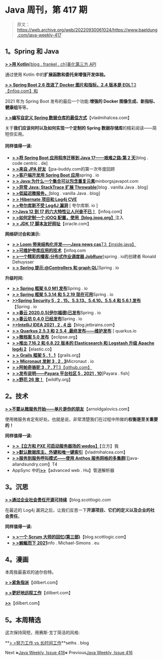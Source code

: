 # Java 周刊，第 417 期

> 原文：<https://web.archive.org/web/20220930061024/https://www.baeldung.com/java-weekly-417>

## 1。Spring 和 Java

[**> >用 Kotlin**[blog . frankel . ch]美化第三方 API](https://web.archive.org/web/20220625225716/https://blog.frankel.ch/beautify-third-party-api-kotlin/)

通过使用 Kotlin 中的**扩展函数和委托来增强开发体验。**

[**> > Spring Boot 2.6 改进了 Docker 图片和指标，2.4 版本是 EOL**T3【infoq.com】和](https://web.archive.org/web/20220625225716/https://www.infoq.com/news/2021/12/spring-boot-2-6/)

2021 年为 Spring Boot 发布的最后一个功能:**增强的 Docker 图像生成、新指标、健康组**等等。

[**> >编写自定义 Spring 数据仓库的最佳方式**](https://web.archive.org/web/20220625225716/https://vladmihalcea.com/custom-spring-data-repository/)【vladmihalcea.com】

关于**我们应该何时以及如何实现一个定制的 Spring 数据存储库**的精彩阅读——简短但实用。

#### 同样值得一读:

*   [**> >将 Spring Boot 应用程序迁移到 Java 17——艰难之路:第 2 天**](https://web.archive.org/web/20220625225716/https://blog.codecentric.de/en/2021/12/migrating-spring-boot-java-17-day-2/)[blog . code centric . de]
*   [**> >来自 JPA 好友**](https://web.archive.org/web/20220625225716/https://www.jpa-buddy.com/blog/the-first-annual-recap-from-jpa-buddy/)【jpa-buddy.com的第一次年度回顾
*   [**> >客户端开发用 Spring Boot 应用**](https://web.archive.org/web/20220625225716/https://spring.io/blog/2021/12/17/client-side-development-with-spring-boot-applications)spring . io
*   [**> > Java:为什么一个集合可以包含重复元素**](https://web.archive.org/web/20220625225716/https://minborgsjavapot.blogspot.com/2021/12/java-why-set-can-contain-duplicate.html)minborgsjavapot.com
*   [**> >异常 Java: StackTrace 扩展 Throwable**](https://web.archive.org/web/20220625225716/http://blog.vanillajava.blog/2021/12/unusual-java-stacktrace-extends.html)[blog . vanilla Java . blog]
*   [**> >低延迟微服务，**](https://web.archive.org/web/20220625225716/http://blog.vanillajava.blog/2021/12/low-latency-microservices-retrospective.html)[blog . vanilla Java . blog]
*   [**> > Hibernate 项目和 Log4j CVE**](https://web.archive.org/web/20220625225716/https://in.relation.to/2021/12/16/log4j-cve/)
*   [**> >夸尔库斯不受 Log4J 漏洞**](https://web.archive.org/web/20220625225716/https://quarkus.io/blog/quarkus-and-CVE-2021-4428/) [ 夸尔库斯. io ]
*   [**>>Java 12 到 17 的六大特性让人兴奋不已！**](https://web.archive.org/web/20220625225716/https://www.infoq.com/articles/six-features-jdk12-to-jdk17/)【infoq.com】
*   [**> >如何定制一个 jOOQ 配置，使用【blog.jooq.org】**](https://web.archive.org/web/20220625225716/https://blog.jooq.org/how-to-customise-a-jooq-configuration-that-is-injected-using-spring-boot/)注入
*   [**> > JDK 17 脚本友好网址**](https://web.archive.org/web/20220625225716/https://www.oracle.com/java/technologies/jdk-script-friendly-urls/)【oracle.com】

**网络研讨会和演示:**

*   [**> > Loom 带来结构化并发——Java news cas**T3【inside.java】](https://web.archive.org/web/20220625225716/https://inside.java/2021/12/17/insidejava-newscast-17/)
*   [**> >可维护夸库应用的技术**](https://web.archive.org/web/20220625225716/https://www.infoq.com/presentations/quarkus-application-maintenance/)【infoq.com
*   [**> >一个精彩的播客:分布式作业调度器 JobRunr**](https://web.archive.org/web/20220625225716/https://spring.io/blog/2021/12/16/a-bootiful-podcast-ronald-dehuysser-creator-of-the-distributed-job-scheduler-jobrunr)[spring . io的创建者 Ronald Dehuysser
*   [**> > Spring 提示:@Controllers 和 graph QL**](https://web.archive.org/web/20220625225716/https://spring.io/blog/2021/12/15/spring-tips-controllers-and-graphql)[Spring . io

**升级时间:**

*   [**> > Spring 框架 6.0 M1 发布**](https://web.archive.org/web/20220625225716/https://spring.io/blog/2021/12/16/spring-framework-6-0-m1-released)Spring . io
*   [**> > Spring 框架 5.3.14 和 5.2.19 现在可用**](https://web.archive.org/web/20220625225716/https://spring.io/blog/2021/12/16/spring-framework-5-3-14-and-5-2-19-available-now)Spring . io
*   [**>>Spring Security 5 . 2 . 15、5.3.13、5.4.10、5.5.4 和 5.6.1 发布**](https://web.archive.org/web/20220625225716/https://spring.io/blog/2021/12/20/spring-security-5-2-15-5-3-13-5-4-10-5-5-4-and-5-6-1-released)【Spring . io
*   [**> >春云 2020.0.5(伊尔福德)已发布**](https://web.archive.org/web/20220625225716/https://spring.io/blog/2021/12/16/spring-cloud-2020-0-5-ilford-has-been-released)Spring . io
*   [**> >春云坊 0.4.0 已经发布**](https://web.archive.org/web/20220625225716/https://spring.io/blog/2021/12/22/spring-cloud-square-0-4-0-has-been-released)Spring . io
*   [**>>IntelliJ IDEA 2021 . 2 . 4 出**](https://web.archive.org/web/20220625225716/https://blog.jetbrains.com/idea/2021/12/intellij-idea-2021-2-4-is-out/)【blog.jetbrains.com】
*   **[> > Quarkus 2.5.3 和](https://web.archive.org/web/20220625225716/https://quarkus.io/blog/quarkus-2-5-3-final-released/) [2.5.4 .最终发布——维护发布](https://web.archive.org/web/20220625225716/https://quarkus.io/blog/quarkus-2-5-4-final-released/)** [ quarkus.io
*   [**> >微档案 5.0 发布**](https://web.archive.org/web/20220625225716/https://projects.eclipse.org/projects/technology.microprofile/releases/5.0)【eclipse.org】
*   [**> >推出 7.16.2 和 6.8.22 版本的 Elasticsearch 和 Logstash 升级 Apache log4j 2**](https://web.archive.org/web/20220625225716/https://www.elastic.co/blog/new-elasticsearch-and-logstash-releases-upgrade-apache-log4j2)【elastic.co】
*   [**> > Grails 框架 5 . 1 . 1**](https://web.archive.org/web/20220625225716/https://docs.grails.org/latest/)【grails.org】
*   [**> > Micronaut 发射 3 . 2 . 3**](https://web.archive.org/web/20220625225716/https://launch.micronaut.io/swagger/views/rapidoc/index.html#operations-top)Micronaut . io
*   [**> >阿帕奇骆驼 3 . 7 . 7**T3【github.com】](https://web.archive.org/web/20220625225716/https://github.com/apache/camel/tags)
*   [**> >发布说明——Payara 平台社区 5 . 2021 . 10**](https://web.archive.org/web/20220625225716/https://docs.payara.fish/community/docs/release-notes/release-notes-2021-10.html)[Payara . fish]
*   [**> >野花 26 放！**](https://web.archive.org/web/20220625225716/https://www.wildfly.org//news/2021/12/16/WildFly26-Final-Released/)【wildfly.org】

## 2。技术

[**> >不要从微服务开始——单片是你的朋友**](https://web.archive.org/web/20220625225716/https://arnoldgalovics.com/microservices-in-production/)【arnoldgalovics.com】

使用微服务肯定有好处。也就是说，非常清楚我们在过程中所做的**权衡是至关重要的！**

**同样值得一读:**

*   [**> >【立方和 PXE 可启动服务器场的 wedos】**](https://web.archive.org/web/20220625225716/https://kubernetes.io/blog/2021/12/22/kubernetes-in-kubernetes-and-pxe-bootable-server-farm/)【立方】我
*   [**> >默认数据库主、外键和唯一键索引**](https://web.archive.org/web/20220625225716/https://vladmihalcea.com/default-database-key-indexing/)【vladmihalcea.com】
*   [**> >服务到服务呼叫模式——使用 Anthos 服务网格的多集群**](https://web.archive.org/web/20220625225716/http://www.java-allandsundry.com/2021/12/service-to-service-call-patterns-multi.html)[【java-allandsundry.com】T4
*   AppSync 中的[**>>**](https://web.archive.org/web/20220625225716/https://advancedweb.hu/pipeline-resolvers-in-appsync/)【advanced web . Hu】管道解析器

## 3。沉思

[**> >通过企业社会责任开源可持续**](https://web.archive.org/web/20220625225716/https://blog.scottlogic.com/2021/12/20/open-source-sustainability.html)【blog.scottlogic.com

在最近的 Log4j 漏洞之后，让我们反思一下**开源项目、它们的定义以及企业的社会责任**。

**同样值得一读:**

*   [**> >一个 Scrum 大师的回忆(第三部)**](https://web.archive.org/web/20220625225716/https://blog.scottlogic.com/2021/12/17/reminiscence-of-a-scrum-master-part-iii.html)【blog.scottlogic.com】
*   [**> >蜿蜒而下 2021**](https://web.archive.org/web/20220625225716/https://info.michael-simons.eu/2021/12/20/winding-down-2021/)info . Michael-Simons . eu

## 4。漫画

本周我最喜欢的迪尔伯特。

[**> >紧急指派**](https://web.archive.org/web/20220625225716/https://dilbert.com/strip/2021-12-23)【dilbert.com】

[**> >更好地远程工作**](https://web.archive.org/web/20220625225716/https://dilbert.com/strip/2021-12-22)【dilbert.com】

[**>>**](https://web.archive.org/web/20220625225716/https://dilbert.com/strip/2021-12-20)【dilbert.com】

## 5。本周精选

这次保持简短，用赛斯·戈丁简洁的风格:

**[> >努力工作 vs 长时间工作](https://web.archive.org/web/20220625225716/https://seths.blog/2011/05/hard-work-vs-long-work/)**seths . blog

Next **»**[Java Weekly, Issue 418](/web/20220625225716/https://www.baeldung.com/java-weekly-418)**«** Previous[Java Weekly, Issue 416](/web/20220625225716/https://www.baeldung.com/java-weekly-416)